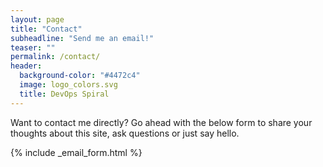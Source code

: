 ```yaml
---
layout: page
title: "Contact"
subheadline: "Send me an email!"
teaser: ""
permalink: /contact/
header:
  background-color: "#4472c4"
  image: logo_colors.svg
  title: DevOps Spiral
---
```


Want to contact me directly? Go ahead with the below form to share your thoughts about this site, ask questions or just say hello.

{% include _email_form.html %}

